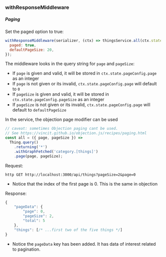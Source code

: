 ### withResponseMiddleware

##### Paging

Set the paged option to true:

```js
withResponseMiddleware(serializer, (ctx) => thingsService.all(ctx.state.pageConfig), {
  paged: true,
  defaultPageSize: 20,
});
```

The middleware looks in the query string for `page` and `pageSize`:

- If `page` is given and valid, it will be stored in `ctx.state.pageConfig.page` as an integer
- If `page` is not given or its invalid, `ctx.state.pageConfig.page` will default to `0`
- If `pageSize` is given and valid, it will be stored in `ctx.state.pageConfig.pageSize` as an integer
- If `pageSize` is not given or its invalid, `ctx.state.pageConfig.page` will default to `defaultPageSize`

In the service, the objection page modifier can be used

```js
// caveat: sometimes Objection paging cant be used.
// See https://vincit.github.io/objection.js/recipes/paging.html
const all = ({ page, pageSize }) =>
  Thing.query()
    .returning('*')
    .withGraphFetched('category.[things]')
    .page(page, pageSize);
```

Request:

`http GET http://localhost:3000/api/things?pageSize=2&page=0`

- Notice that the index of the first page is 0. This is the same in objection

Response:

```js
{
    "pageData": {
        "page": 0,
        "pageSize": 2,
        "total": 5
    },
    "things": [/* ...first two of the five things */]
}
```

- Notice the `pageData` key has been added. It has data of interest related to pagination.
